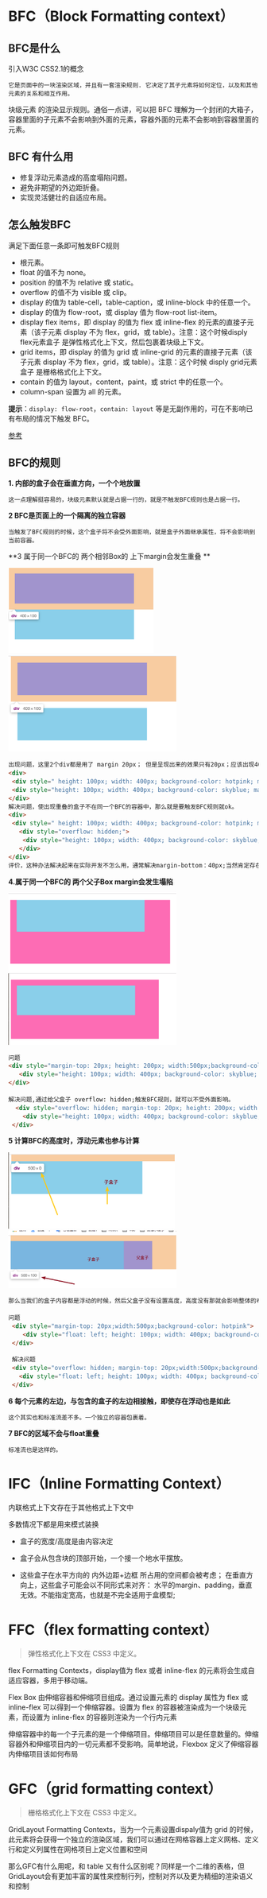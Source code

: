 # BFC（Block Formatting context）

## BFC是什么

引入W3C CSS2.1的概念

```
它是页面中的一块渲染区域，并且有一套渲染规则. 它决定了其子元素将如何定位，以及和其他元素的关系和相互作用。
```

 块级元素 的渲染显示规则。通俗一点讲，可以把 BFC 理解为一个封闭的大箱子，容器里面的子元素不会影响到外面的元素，容器外面的元素不会影响到容器里面的元素。

## **BFC 有什么用**

- 修复浮动元素造成的高度塌陷问题。
- 避免非期望的外边距折叠。
- 实现灵活健壮的自适应布局。

## 怎么触发BFC

满足下面任意一条即可触发BFC规则



- <html>  根元素。
- float 的值不为 none。
- position 的值不为 relative 或 static。
- overflow 的值不为 visible 或 clip。
- display 的值为 table-cell，table-caption，或 inline-block 中的任意一个。
- display 的值为 flow-root，或 display 值为 flow-root list-item。
- display flex items，即 display 的值为 flex 或 inline-flex 的元素的直接子元素（该子元素 display 不为 flex，grid，或 table）。注意：这个时候disply flex元素盒子 是弹性格式化上下文，然后包裹着块级上下文。
- grid items，即 display 的值为 grid 或 inline-grid 的元素的直接子元素（该子元素 display 不为 flex，grid，或 table）。注意：这个时候 disply grid元素盒子 是栅格格式化上下文。
- contain 的值为 layout，content，paint，或 strict 中的任意一个。
- column-span 设置为 all 的元素。

**提示**：`display: flow-root`，`contain: layout` 等是无副作用的，可在不影响已有布局的情况下触发 BFC。

[参考](https://developer.mozilla.org/zh-CN/docs/Web/CSS/CSS_Flow_Layout/Intro_to_formatting_contexts)

## BFC的规则

 **1. 内部的盒子会在垂直方向，一个个地放置**

```
这一点理解挺容易的，块级元素默认就是占据一行的，就是不触发BFC规则也是占据一行。
```

 **2 BFC是页面上的一个隔离的独立容器**

```
当触发了BFC规则的时候，这个盒子将不会受外面影响，就是盒子外面继承属性，将不会影响到当前容器。
```

 **3 属于同一个BFC的 两个相邻Box的 上下margin会发生重叠 **

<img src="static/images/margin上下重叠.png" style="zoom:30%;text-align:left" />

<img src="static/images/解决margin上下重叠.png" alt="解决margin上下重叠" style="zoom:33%;" />

```html
出现问题，这里2个div都是用了 margin 20px； 但是呈现出来的效果只有20px；应该出现40px才是符合要求的
<div>
 <div style=" height: 100px; width: 400px; background-color: hotpink; margin:20px;"></div>
 <div style="height: 100px; width: 400px; background-color: skyblue; margin:20px;"></div>  
</div>
解决问题，使出现重叠的盒子不在同一个BFC的容器中，那么就是要触发BFC规则就ok。
<div>
 <div style=" height: 100px; width: 400px; background-color: hotpink; margin:20px;"></div>
   <div style="overflow: hidden;">
    <div style="height: 100px; width: 400px; background-color: skyblue; margin:20px;"></div>
   </div>    
</div>
评价，这种办法解决起来在实际开发不怎么用，通常解决margin-bottom：40px;当然肯定存在其他地方用的到这个规则的，比如封装组件。
```

**4.属于同一个BFC的 两个父子Box margin会发生塌陷**

<img src="static/images/margin塌陷.png" alt="margin塌陷" style="zoom:33%;" />

<img src="./static/images/解决margin塌陷.png" style="zoom:33%;" />



```html
问题
<div style="margin-top: 20px; height: 200px; width:500px;background-color: hotpink">
   <div style="height: 100px; width: 400px; background-color: skyblue; margin:20px;"></div>
</div>

解决问题,通过给父盒子 overflow: hidden;触发BFC规则，就可以不受外面影响。
  <div style="overflow: hidden; margin-top: 20px; height: 200px; width:500px;background-color: hotpink">
    <div style="height: 100px; width: 400px; background-color: skyblue; margin:20px;"></div>
 </div>
```

**5 计算BFC的高度时，浮动元素也参与计算** 

<img src="static/images/浮动导致父盒子高度为0.png" style="zoom:33%;" />

<img src="static/images/解决浮动父盒子高度为0.png" alt="解决浮动父盒子高度为0" style="zoom:33%;" />

```html
那么当我们的盒子内容都是浮动的时候，然后父盒子没有设置高度，高度没有那就会影响整体的布局。当我们触发BFC规则的时候同样可以解决这样的问题。

问题
 <div style="margin-top: 20px;width:500px;background-color: hotpink">
    <div style="float: left; height: 100px; width: 400px; background-color: skyblue;"></div>
 </div>
 
 解决问题
 <div style="overflow: hidden; margin-top: 20px;width:500px;background-color: hotpink">
   <div style="float: left; height: 100px; width: 400px; background-color: skyblue;"></div>
 </div>
```

**6 每个元素的左边，与包含的盒子的左边相接触，即使存在浮动也是如此**

```
这个其实也和标准流差不多。一个独立的容器包裹着。
```

**7 BFC的区域不会与float重叠**

```
标准流也是这样的。
```





# IFC（Inline Formatting Context）

内联格式上下文存在于其他格式上下文中

多数情况下都是用来模式装换

- 盒子的宽度/高度是由内容决定

- 盒子会从包含块的顶部开始，一个接一个地水平摆放。
- 这些盒子在水平方向的 内外边距+边框 所占用的空间都会被考虑； 在垂直方向上，这些盒子可能会以不同形式来对齐： 水平的margin、padding，垂直无效。不能指定宽高，也就是不完全适用于盒模型;



# FFC（flex formatting context）

> 弹性格式化上下文在 CSS3 中定义。

flex Formatting Contexts，display值为 flex 或者 inline-flex 的元素将会生成自适应容器，多用于移动端。

Flex Box 由伸缩容器和伸缩项目组成。通过设置元素的 display 属性为 flex 或 inline-flex 可以得到一个伸缩容器。设置为 flex 的容器被渲染成为一个块级元素，而设置为 inline-flex 的容器则渲染为一个行内元素

伸缩容器中的每一个子元素的是一个伸缩项目。伸缩项目可以是任意数量的。伸缩容器外和伸缩项目内的一切元素都不受影响。简单地说，Flexbox 定义了伸缩容器内伸缩项目该如何布局



# GFC（grid formatting context）

> 栅格格式化上下文在 CSS3 中定义。

GridLayout Formatting Contexts，当为一个元素设置dispaly值为 grid 的时候，此元素将会获得一个独立的渲染区域，我们可以通过在网格容器上定义网格、定义行和定义列属性在网格项目上定义位置和空间

那么GFC有什么用呢，和 table 又有什么区别呢？同样是一个二维的表格，但GridLayout会有更加丰富的属性来控制行列，控制对齐以及更为精细的渲染语义和控制



